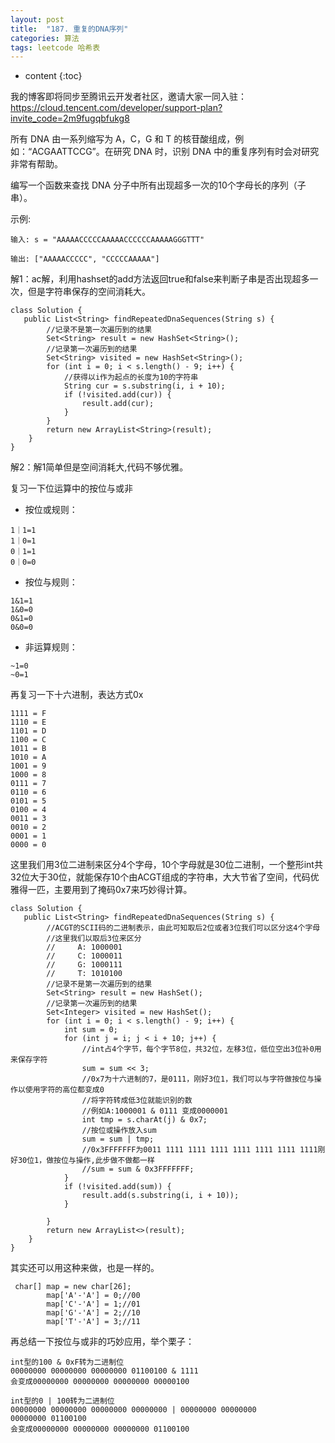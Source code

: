 ```yaml
---
layout: post
title:  "187. 重复的DNA序列"
categories: 算法
tags: leetcode 哈希表
---
```


* content
{:toc}

<!--more-->
我的博客即将同步至腾讯云开发者社区，邀请大家一同入驻：https://cloud.tencent.com/developer/support-plan?invite_code=2m9fugqbfukg8

所有 DNA 由一系列缩写为 A，C，G 和 T 的核苷酸组成，例如：“ACGAATTCCG”。在研究 DNA 时，识别 DNA 中的重复序列有时会对研究非常有帮助。

编写一个函数来查找 DNA 分子中所有出现超多一次的10个字母长的序列（子串）。

示例:

```
输入: s = "AAAAACCCCCAAAAACCCCCCAAAAAGGGTTT"

输出: ["AAAAACCCCC", "CCCCCAAAAA"]
```

解1：ac解，利用hashset的add方法返回true和false来判断子串是否出现超多一次，但是字符串保存的空间消耗大。

```
class Solution {
   public List<String> findRepeatedDnaSequences(String s) {
        //记录不是第一次遍历到的结果
        Set<String> result = new HashSet<String>();
        //记录第一次遍历到的结果
        Set<String> visited = new HashSet<String>();
        for (int i = 0; i < s.length() - 9; i++) {
            //获得以i作为起点的长度为10的字符串
            String cur = s.substring(i, i + 10);
            if (!visited.add(cur)) {
                result.add(cur);
            }
        }
        return new ArrayList<String>(result);
    }
}
```

解2：解1简单但是空间消耗大,代码不够优雅。

复习一下位运算中的按位与或非

* 按位或规则：

```
1｜1=1
1｜0=1
0｜1=1
0｜0=0
```

* 按位与规则：

```
1&1=1
1&0=0
0&1=0
0&0=0
```

* 非运算规则：

```
~1=0
~0=1
```

再复习一下十六进制，表达方式0x

```
1111 = F
1110 = E
1101 = D
1100 = C
1011 = B
1010 = A
1001 = 9
1000 = 8
0111 = 7
0110 = 6
0101 = 5
0100 = 4
0011 = 3
0010 = 2
0001 = 1
0000 = 0
```
这里我们用3位二进制来区分4个字母，10个字母就是30位二进制，一个整形int共32位大于30位，就能保存10个由ACGT组成的字符串，大大节省了空间，代码优雅得一匹，主要用到了掩码0x7来巧妙得计算。

```
class Solution {
   public List<String> findRepeatedDnaSequences(String s) {
        //ACGT的SCII码的二进制表示，由此可知取后2位或者3位我们可以区分这4个字母
        //这里我们以取后3位来区分
        //     A: 1000001
        //     C: 1000011
        //     G: 1000111
        //     T: 1010100
        //记录不是第一次遍历到的结果
        Set<String> result = new HashSet();
        //记录第一次遍历到的结果
        Set<Integer> visited = new HashSet();
        for (int i = 0; i < s.length() - 9; i++) {
            int sum = 0;
            for (int j = i; j < i + 10; j++) {
                //int占4个字节，每个字节8位，共32位，左移3位，低位空出3位补0用来保存字符
                sum = sum << 3;
                //0x7为十六进制的7，是0111，刚好3位1，我们可以与字符做按位与操作以使用字符的高位都变成0
                //将字符转成低3位就能识别的数
                //例如A:1000001 & 0111 变成0000001
                int tmp = s.charAt(j) & 0x7;
                //按位或操作放入sum
                sum = sum | tmp;
                //0x3FFFFFFF为0011 1111 1111 1111 1111 1111 1111 1111刚好30位1，做按位与操作,此步做不做都一样
                //sum = sum & 0x3FFFFFFF;
            }
            if (!visited.add(sum)) {
                result.add(s.substring(i, i + 10));
            }

        }
        return new ArrayList<>(result);
    }
}
```

其实还可以用这种来做，也是一样的。

```
 char[] map = new char[26];
        map['A'-'A'] = 0;//00
        map['C'-'A'] = 1;//01
        map['G'-'A'] = 2;//10
        map['T'-'A'] = 3;//11
```

再总结一下按位与或非的巧妙应用，举个栗子：

```
int型的100 & 0xF转为二进制位
00000000 00000000 00000000 01100100 & 1111
会变成00000000 00000000 00000000 00000100

int型的0 | 100转为二进制位
00000000 00000000 00000000 00000000 | 00000000 00000000 
00000000 01100100
会变成00000000 00000000 00000000 01100100
```

